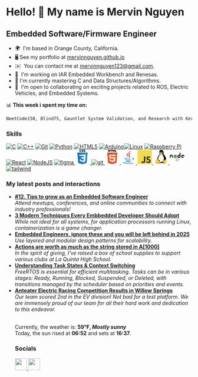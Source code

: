 Hello! 👋 My name is Mervin Nguyen
=====================================================================================================================================

Embedded Software/Firmware Engineer
------------------------------------------------

* 🌍  I'm based in Orange County, California.
* 🖥️  See my portfolio at [mervinnguyen.github.io](http://mervinnguyen.github.io)
* ✉️  You can contact me at [mervinnguyen123@gmail.com](mailto:mervinnguyen123@gmail.com).
* 🧠  I'm working on IAR Embedded Workbench and Renesas.
* 🚀  I'm currently mastering C and Data Structures/Algorithms.
* 🤝  I'm open to collaborating on exciting projects related to ROS, Electric Vehicles, and Embedded Systems.

📊 **This week i spent my time on:**
<!--START_SECTION:waka-->

```txt
NeetCode150, Blind75, Gauntlet System Validation, and Research with Kernel and Bootloader.
```

### Skills


<p align="left">
<a href="https://docs.microsoft.com/en-us/cpp/?view=msvc-170" target="_blank" rel="noreferrer"><img src="https://raw.githubusercontent.com/danielcranney/readme-generator/main/public/icons/skills/c-colored.svg" width="36" height="36" alt="C" /></a>
<a href="https://docs.microsoft.com/en-us/cpp/?view=msvc-170" target="_blank" rel="noreferrer"><img src="https://raw.githubusercontent.com/danielcranney/readme-generator/main/public/icons/skills/cplusplus-colored.svg" width="36" height="36" alt="C++" /></a>
<a href="https://git-scm.com/" target="_blank" rel="noreferrer"><img src="https://raw.githubusercontent.com/danielcranney/readme-generator/main/public/icons/skills/git-colored.svg" width="36" height="36" alt="Git" /></a>
<a href="https://www.python.org/" target="_blank" rel="noreferrer"><img src="https://raw.githubusercontent.com/danielcranney/readme-generator/main/public/icons/skills/python-colored.svg" width="36" height="36" alt="Python" /></a>
<a href="https://developer.mozilla.org/en-US/docs/Glossary/HTML5" target="_blank" rel="noreferrer"><img src="https://raw.githubusercontent.com/danielcranney/readme-generator/main/public/icons/skills/html5-colored.svg" width="36" height="36" alt="HTML5" /></a>
<a href="https://store.arduino.cc/?gclid=Cj0KCQjw2eilBhCCARIsAG0Pf8uueBifykWcsSS4LPESeGQfxGVKJYnzV7bz471XfknQJy_1VINVWM8aAkLtEALw_wcB" target="_blank" rel="noreferrer"><img src="https://raw.githubusercontent.com/danielcranney/readme-generator/main/public/icons/skills/arduino-colored.svg" width="36" height="36" alt="Arduino" /></a><a href="https://www.linux.org" target="_blank" rel="noreferrer"><img src="https://raw.githubusercontent.com/danielcranney/readme-generator/main/public/icons/skills/linux-colored.svg" width="36" height="36" alt="Linux" /></a>
<a href="https://www.raspberrypi.org/" target="_blank" rel="noreferrer"><img src="https://raw.githubusercontent.com/danielcranney/readme-generator/main/public/icons/skills/raspberrypi-colored.svg" width="36" height="36" alt="Raspberry Pi" /></a>
<a href="https://reactjs.org/" target="_blank" rel="noreferrer"><img src="https://raw.githubusercontent.com/danielcranney/readme-generator/main/public/icons/skills/react-colored.svg" width="36" height="36" alt="React" /></a>
<a href="https://nodejs.org/en/" target="_blank" rel="noreferrer"><img src="https://raw.githubusercontent.com/danielcranney/readme-generator/main/public/icons/skills/nodejs-colored.svg" width="36" height="36" alt="NodeJS" /></a>
<a href="https://www.figma.com/" target="_blank" rel="noreferrer"> <img src="https://www.vectorlogo.zone/logos/figma/figma-icon.svg" alt="figma" width="40" height="40"/> </a>
<a href="https://www.w3schools.com/css/" target="_blank" rel="noreferrer"> <img src="https://raw.githubusercontent.com/devicons/devicon/master/icons/css3/css3-original-wordmark.svg" alt="css3" width="40" height="40"/> </a>
<a href="https://git-scm.com/" target="_blank" rel="noreferrer"> <img src="https://www.vectorlogo.zone/logos/git-scm/git-scm-icon.svg" alt="git" width="40" height="40"/> </a>
<a href="https://www.w3.org/html/" target="_blank" rel="noreferrer"> <img src="https://raw.githubusercontent.com/devicons/devicon/master/icons/html5/html5-original-wordmark.svg" alt="html5" width="40" height="40"/> </a>
<a href="https://www.java.com" target="_blank" rel="noreferrer"> <img src="https://raw.githubusercontent.com/devicons/devicon/master/icons/java/java-original.svg" alt="java" width="40" height="40"/> </a>
<a href="https://developer.mozilla.org/en-US/docs/Web/JavaScript" target="_blank" rel="noreferrer"> <img src="https://raw.githubusercontent.com/devicons/devicon/master/icons/javascript/javascript-original.svg" alt="javascript" width="40" height="40"/>
<a href="https://www.linux.org/" target="_blank" rel="noreferrer"> <img src="https://raw.githubusercontent.com/devicons/devicon/master/icons/linux/linux-original.svg" alt="linux" width="40" height="40"/> </a>
<a href="https://nodejs.org" target="_blank" rel="noreferrer"> <img src="https://raw.githubusercontent.com/devicons/devicon/master/icons/nodejs/nodejs-original-wordmark.svg" alt="nodejs" width="40" height="40"/> </a>
<a href="https://tailwindcss.com/" target="_blank" rel="noreferrer"> <img src="https://www.vectorlogo.zone/logos/tailwindcss/tailwindcss-icon.svg" alt="tailwind" width="40" height="40"/> </a>
</p>

<h3>My latest posts and interactions</h3>
<ul>
  <li><a href="https://www.linkedin.com/posts/kalpant-ruikar-286a04205_embeddedsystems-embeddedengineering-iot-activity-7275733900721561600-Jxq6?utm_source=share&utm_medium=member_desktop"><b>#12. Tips to grow as an Embedded Software Engineer</b></a><br/><i>Attend meetups, conferences, and online communities to connect with industry professionals!</i></li>
  <li><a href="https://www.linkedin.com/posts/jacobbeningo_3-modern-techniques-every-embedded-developer-activity-7272958506792554497-L-mx?utm_source=share&utm_medium=member_desktop"><b> 3 Modern Techniques Every Embbedded Developer Should Adopt</b></a><br/><i>While not ideal for all systems, for application processors running Linux, containerization is a game changer.</i></li>
   <li><a href="https://www.linkedin.com/posts/jacobbeningo_embedded-engineers-ignore-these-and-you-activity-7271871577401495553-0Sn3?utm_source=share&utm_medium=member_desktop"><b> Embedded Engineers, ignore these and you will be left behind in 2025</b></a><br/><i> Use layered and modular design patterns for scalability.</i></li>
  <li><a href="https://www.linkedin.com/posts/mervin-nguyen_actions-are-worth-as-much-as-the-string-stored-activity-7271556144844709890-HunT?utm_source=share&utm_medium=member_desktop"><b> Actions are worth as much as the string stored in A[1000]</b></a><br/><i>In the spirit of giving, I've raised a box of school supplies to support various clubs at La Quinta High School.</i></li>
  <li><a href="https://www.linkedin.com/posts/sagar-kanjariya_task-states-context-switching-ugcPost-7270632155515355136-sFbC?utm_source=share&utm_medium=member_desktop"><b>Understanding Task States & Context Switching</b></a><br/><i>FreeRTOS is essential for efficient multitasking. Tasks can be in various stages: Ready, Running, Blocked, Suspended, or Deleted, with transitions managed by the scheduler based on priorities and events.</i></li>
  <li><a href="https://www.linkedin.com/posts/anteater-electric-racing-5871942b7_if-you-havent-seen-it-already-the-results-activity-7269420443625762816-JfsX?utm_source=share&utm_medium=member_desktop"><b>Anteater Electric Racing Competition Results in Willow Springs</b></a><br/><i>Our team scored 2nd in the EV division! Not bad for a test platform. We are immensely proud of our team for all their hard work and dedication to this endeavor.</i></li>


<br/>Currently, the weather is: <b> 59°F, <i>Mostly sunny</i></b></br>Today, the sun rised at <b>06:52</b> and sets at <b>16:37</b>.</p>

### Socials

<p align="left"> <a href="https://www.github.com/mervinnguyen" target="_blank" rel="noreferrer"> <picture> <source media="(prefers-color-scheme: dark)" srcset="https://raw.githubusercontent.com/danielcranney/readme-generator/main/public/icons/socials/github-dark.svg" /> <source media="(prefers-color-scheme: light)" srcset="https://raw.githubusercontent.com/danielcranney/readme-generator/main/public/icons/socials/github.svg" /> <img src="https://raw.githubusercontent.com/danielcranney/readme-generator/main/public/icons/socials/github.svg" width="32" height="32" /> </picture> </a> <a href="https://www.linkedin.com/in/mervin-nguyen" target="_blank" rel="noreferrer"> <picture> <source media="(prefers-color-scheme: dark)" srcset="https://raw.githubusercontent.com/danielcranney/readme-generator/main/public/icons/socials/linkedin-dark.svg" /> <source media="(prefers-color-scheme: light)" srcset="https://raw.githubusercontent.com/danielcranney/readme-generator/main/public/icons/socials/linkedin.svg" /> <img src="https://raw.githubusercontent.com/danielcranney/readme-generator/main/public/icons/socials/linkedin.svg" width="32" height="32" /> </picture> </a></p>
